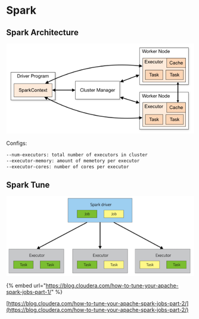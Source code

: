 # Spark

## Spark Architecture

![](../../.gitbook/assets/spark-arch.png)

Configs:

```text
--num-executors: total number of executors in cluster
--executor-memory: amount of memetory per executor
--executor-cores: number of cores per executor
```

## Spark Tune

![](../../.gitbook/assets/spark-tuning.png)

{% embed url="https://blog.cloudera.com/how-to-tune-your-apache-spark-jobs-part-1/" %}

[https://blog.cloudera.com/how-to-tune-your-apache-spark-jobs-part-2/](https://blog.cloudera.com/how-to-tune-your-apache-spark-jobs-part-2/)

